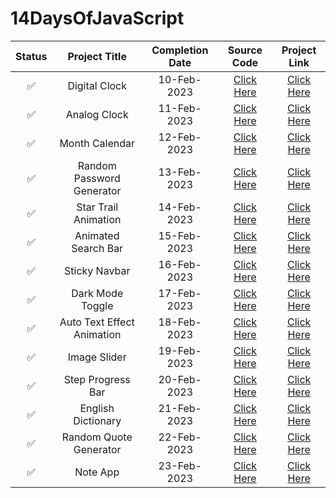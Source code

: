 # 14DaysOfJavaScript

| Status | Project Title | Completion Date | Source Code | Project Link |
|:-: | :-:           |:-:              | :-:         | :-:          |
| ✅ | Digital Clock             | 10-Feb-2023 | [Click Here](https://github.com/HarshDeep61034/14DaysOfJavascript/tree/main/Digital%20Clock) | [Click Here](https://14-days-of-java-script.vercel.app/) |
| ✅ | Analog Clock              | 11-Feb-2023 | [Click Here](https://github.com/HarshDeep61034/14DaysOfJavascript/tree/main/Analog%20Clock) | [Click Here](https://14-days-of-java-script-dpxq.vercel.app/) |
| ✅  | Month Calendar            | 12-Feb-2023 | [Click Here](https://github.com/HarshDeep61034/14DaysOfJavascript/tree/main/Month%20Calendar) | [Click Here](https://14-days-of-java-script-d63c.vercel.app/) |
| ✅  | Random Password Generator | 13-Feb-2023 | [Click Here](https://github.com/HarshDeep61034/14DaysOfJavascript/tree/main/Random%20Password%20Generator) | [Click Here](https://benevolent-hummingbird-292201.netlify.app/) |
| ✅ | Star Trail Animation     | 14-Feb-2023 | [Click Here](https://github.com/HarshDeep61034/14DaysOfJavascript/tree/main/Star%20Trail%20Animation) | [Click Here](https://loquacious-hummingbird-4cb4cf.netlify.app/) |
| ✅ | Animated Search Bar       | 15-Feb-2023 | [Click Here](https://github.com/HarshDeep61034/14DaysOfJavascript/tree/main/Animated%20Search%20Bar) | [Click Here](https://glittering-phoenix-1ced6e.netlify.app/) |
| ✅ | Sticky Navbar             | 16-Feb-2023 | [Click Here](https://github.com/HarshDeep61034/14DaysOfJavascript/tree/main/Sticky%20Navbar) |[Click Here](https://lustrous-quokka-0d688f.netlify.app/) |
| ✅  | Dark Mode Toggle          | 17-Feb-2023 | [Click Here](https://github.com/HarshDeep61034/14DaysOfJavascript/tree/main/Dark%20Mode%20Toggle) |[Click Here](https://golden-unicorn-5689ba.netlify.app/) |
| ✅ | Auto Text Effect Animation| 18-Feb-2023 | [Click Here](https://github.com/HarshDeep61034/14DaysOfJavascript/tree/main/Auto%20Text%20Effect%20Animation) | [Click Here](https://adorable-rolypoly-abc712.netlify.app/) |
| ✅ | Image Slider              | 19-Feb-2023 | [Click Here](https://github.com/HarshDeep61034/14DaysOfJavascript/tree/main/Image%20Slider) | [Click Here](https://bespoke-rolypoly-432597.netlify.app/) |
| ✅  | Step Progress Bar         | 20-Feb-2023 | [Click Here](https://github.com/HarshDeep61034/14DaysOfJavascript/tree/main/Step%20Progress%20Bar) | [Click Here](https://astounding-manatee-3b3d9d.netlify.app/) |
| ✅  | English Dictionary        | 21-Feb-2023 | [Click Here](https://github.com/HarshDeep61034/14DaysOfJavascript/tree/main/English%20Dictionary) | [Click Here](https://loquacious-panda-ca142f.netlify.app/) |
| ✅  | Random Quote Generator    | 22-Feb-2023 | [Click Here](https://github.com/HarshDeep61034/14DaysOfJavascript/tree/main/Random%20Quote%20Generator) | [Click Here](https://stellular-boba-3909bd.netlify.app/) |
| ✅  | Note App                  | 23-Feb-2023 | [Click Here](https://github.com/HarshDeep61034/14DaysOfJavascript/tree/main/Note%20App) | [Click Here](https://teal-cocada-2166cd.netlify.app/) |
